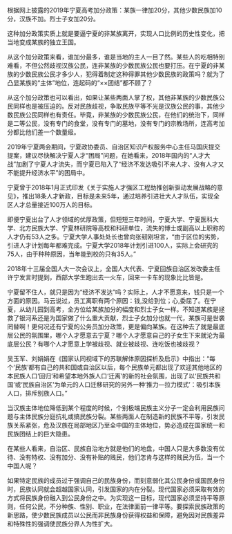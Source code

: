 根据网上披露的2019年宁夏高考加分政策：某族一律加20分，其他少数民族加10分，汉族不加。烈士子女加20分。

这种加分政策实质上就是要逼宁夏的非某族离开，实现人口比例的历史性变化，把当地变成某族的独立王国。

从这个加分政策来看，谁加分最多，谁是当地的主人一目了然。某些人的吃相特别难看，不但公然歧视汉族公民，连非某族的少数民族公民也要打压。在宁夏的非某族的少数民族公民才多少人，犯得着制定这种得罪其他少数民族的政策吗？就为了凸显某族的“主体”地位，连起码的“××团结”都不顾了？

从这个加分政策也可以看出，如果让某些两面人掌了权，其他非某族的少数民族公民同样也是被压迫的。反对民族歧视，争取民族平等不光是汉族公民的事，其他少数民族公民同样也有责任。毕竟，非某族的少数民族公民，在他们的统治下，同样是二等公民，没有专门的食堂，没有专门的墓地，没有专门的宗教场所，连高考加分都比他们差一个数量级。

2019年宁夏两会期间，宁夏政协委员、自治区知识产权服务中心主任马国庆提交提案，建议尽快解决宁夏人才“困局”问题，在她看来，2018年国内的“人才大战”加剧了宁夏人才流失，而宁夏已陷入了“经济不发达吸引不来人才、没有人才又不能提升经济水平”的困局中。

宁夏曾于2018年1月正式印发《关于实施人才强区工程助推创新驱动发展战略的意见》，推出18条人才新政，目标是未来5年，通过培养引进壮大人才队伍，实现全区人才总量接近100万人的目标。

即便宁夏出台了人才领域的优厚政策，但短短三年时间，宁夏大学、宁夏医科大学、北方民族大学、宁夏林研院等高校和科研单位，流失的博士或副高以上职称的人才仍有53人之多。宁夏大学人事处处长也曾向张韧刚坦言，“由于区位的劣势，引进人才计划每年都难完成。宁夏大学2018年计划引进100人，实际上会研究的75人，由于种种原因，当年能到校的只有35人。”

2018年十三届全国人大一次会议上，全国人大代表、宁夏回族自治区发改委主任许宁发言时提到，西部大学生跑出去一火车，回来一卡车的现象比比皆是。

宁夏留不住人，就只是因为“经济不发达”吗？实际上，人才不愿意来，钱只是一个方面的原因。马云说过，员工离职有两个原因：钱,没给到位；心,委屈了。在宁夏，从幼儿园到高考，全方位给某族加分的幅度和烈士子女一样。不知道某族是拯救了银河系还是为国家做了什么重大贡献，烈士子女加分也就一代，某族可是世袭罔替啊！更何况还有宁夏的公务员加分政策，更是偏向某族。在这种去了就是最底层公民的氛围里，哪个人才愿意去宁夏？哪个人才愿意自己的子女生下来就沦为最底层公民？有哪个人才愿意上学被歧视、就业被歧视、连吃饭也被歧视？

吴玉军、刘娟娟在《国家认同视域下的苏联解体原因探析及启示》中指出：“每个‘民族’都有自己的共和国或自治区以后，每个民族单元都出现了欢迎其他地区的本民族人口‘回归’和希望本地外族人口‘迁离’的新的社会氛围，出现了以‘民族共和国’或‘民族自治区’为单元的人口迁移研究的另外一种‘推力—拉力模式’：吸引本族人口，排斥别族人口。”

当汉族主体地位降低到某个程度的时候，个别极端民族主义分子一定会利用民族问题与主体民族分庭抗礼或搞民族分裂。某些两面人在制造新的民族不平等，引发民族关系紧张，危及汉族在局部地区乃至全中国的主体地位，势必造成在国家统一和民族团结上的巨大隐患。

在某些人看来，自治区、民族自治地方就是他们的地盘，中国人只是大多数没有优待、没有特权、没有加分、没有补贴的贱民，他们怎肯与这样的贱民为伍，当一个中国人呢？

如果特定民族的成员过于强调自己的民族身份，而刻意弱化其公民身份或国民身份时，民族认同就会超越国家认同，引发国家的内在分裂。现代国家必须采取有效的方式将民族身份融入到公民身份之中。为实现这一目标，现代国家必须坚持平等原则，任何公民，不分种族、性别、职业，在法律面前一律平等。要探索民族政策的新思路，使少数民族成员以公民而非民族身份获得权益和保障，避免因对民族差异和特殊性的强调使民族分界人为性扩大。


